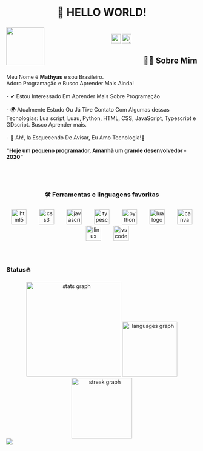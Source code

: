<h1 align="center">👋 HELLO WORLD!</h1>

###

<img align="left" height="100" src="https://i.pinimg.com/originals/10/94/23/109423f76102e5e8f703b70612aaa98b.gif"  />

###
<br>
<div align="center">
  <a href="mathyasdeveras@gmail.com" target="_blank">
    <img src="https://img.shields.io/static/v1?message=Gmail&logo=gmail&label=&color=D14836&logoColor=white&labelColor=&style=for-the-badge" height="25" alt="gmail logo"  />
  </a>
  <a href="https://www.instagram.com/mathyasdeveraslino/" target="_blank">
    <img src="https://img.shields.io/static/v1?message=Instagram&logo=instagram&label=&color=E4405F&logoColor=white&labelColor=&style=for-the-badge" height="25" alt="instagram logo"  />
  </a>
</div>

###

<h2 align="right">👩‍💻  Sobre Mim</h2>

###

<p align="left">Meu Nome é <b>Mathyas</b> e sou Brasileiro.<br>Adoro Programação e Busco Aprender Mais Ainda! <br><br> - ✔ Estou Interessado Em Aprender Mais Sobre Programação<br><br>- 🌍 Atualmente Estudo Ou Já Tive Contato Com Algumas dessas Tecnologias: Lua script, Luau, Python, HTML, CSS, JavaScript, Typescript e GDscript. Busco Aprender mais.<br><br>- 🎈 Ah!, Ia Esquecendo De Avisar, Eu Amo Tecnologia!👾<br><br><strong>"Hoje um pequeno programador, Amanhã um grande desenvolvedor - 2020"</strong>   <br><br></p>

###
<br>
<h3 align="center">🛠 Ferramentas e linguagens favoritas</h3>

###

<div align="center">
  <img src="https://cdn.jsdelivr.net/gh/devicons/devicon/icons/html5/html5-original.svg" height="40" alt="html5 logo"  />
  <img width="25" />
  <img src="https://cdn.jsdelivr.net/gh/devicons/devicon/icons/css3/css3-original.svg" height="40" alt="css3 logo"  />
  <img width="25" />
  <img src="https://cdn.jsdelivr.net/gh/devicons/devicon/icons/javascript/javascript-original.svg" height="40" alt="javascript logo"  />
  <img width="25" />
  <img src="https://cdn.jsdelivr.net/gh/devicons/devicon/icons/typescript/typescript-original.svg" height="40" alt="typescript logo"  />
  <img width="25" />
  <img src="https://cdn.jsdelivr.net/gh/devicons/devicon/icons/python/python-original.svg" height="40" alt="python logo"  />
  <img width="25" />
  <img src="https://cdn.jsdelivr.net/gh/devicons/devicon/icons/lua/lua-plain.svg" height="40" alt="lua logo"  />
  <img width="25" />
  <img src="https://cdn.jsdelivr.net/gh/devicons/devicon/icons/canva/canva-original.svg" height="40" alt="canva logo" draggable="false"  />
  <img width="25" />
  <img src="https://cdn.jsdelivr.net/gh/devicons/devicon/icons/linux/linux-original.svg" height="40" alt="linux logo" draggable="false"  />
  <img width="25" />
  <img src="https://cdn.jsdelivr.net/gh/devicons/devicon/icons/vscode/vscode-original.svg" height="40" alt="vscode logo" draggable="false"  />
</div>

###
<br>
<h3 align="left">Status🔥</h3>

###

<div align="center">
  <img src="https://github-readme-stats.vercel.app/api?username=MathyasDeVerasLino&hide_title=false&hide_rank=false&show_icons=true&include_all_commits=true&count_private=true&disable_animations=false&theme=github_dark&locale=pt-br&hide_border=true&order=1" height="250" alt="stats graph"  />
  <img src="https://github-readme-stats.vercel.app/api/top-langs?username=MathyasDeVerasLino&locale=pt-br&hide_title=false&layout=compact&card_width=320&langs_count=5&theme=github_dark&hide_border=false&order=2" height="145" alt="languages graph"  />
  <img src="https://streak-stats.demolab.com?user=MathyasDeVerasLino&locale=pt-br&mode=daily&theme=github_dark&hide_border=false&border_radius=5&order=3" height="160" alt="streak graph"  />
</div>

<a href="https://github.com/MathyasDeVerasLino" target="_blank">
  <img src="https://visitcount.itsvg.in/api?id=MathyasDeVerasLino&label=Views&color=12&icon=8&pretty=true" />
</a>
